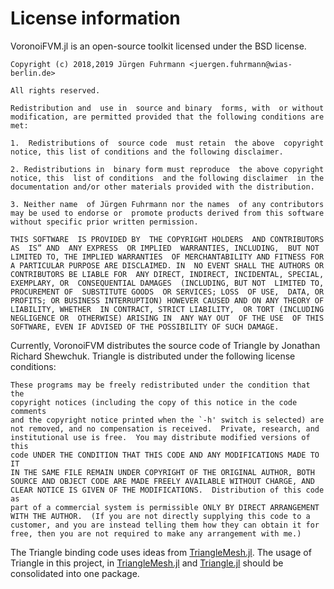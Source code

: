 License information
===================

VoronoiFVM.jl is an open-source toolkit licensed under the BSD license.

````
Copyright (c) 2018,2019 Jürgen Fuhrmann <juergen.fuhrmann@wias-berlin.de>

All rights reserved.

Redistribution and  use in  source and binary  forms, with  or without
modification, are permitted provided that the following conditions are
met:

1.  Redistributions of  source code  must retain  the above  copyright
notice, this list of conditions and the following disclaimer.

2. Redistributions in  binary form must reproduce  the above copyright
notice, this  list of conditions  and the following disclaimer  in the
documentation and/or other materials provided with the distribution.

3. Neither name  of Jürgen Fuhrmann nor the names  of any contributors
may be used to endorse or  promote products derived from this software
without specific prior written permission.

THIS SOFTWARE  IS PROVIDED BY  THE COPYRIGHT HOLDERS  AND CONTRIBUTORS
AS  IS” AND  ANY EXPRESS  OR IMPLIED  WARRANTIES, INCLUDING,  BUT NOT
LIMITED TO, THE IMPLIED WARRANTIES  OF MERCHANTABILITY AND FITNESS FOR
A PARTICULAR PURPOSE ARE DISCLAIMED. IN  NO EVENT SHALL THE AUTHORS OR
CONTRIBUTORS BE LIABLE FOR  ANY DIRECT, INDIRECT, INCIDENTAL, SPECIAL,
EXEMPLARY, OR  CONSEQUENTIAL DAMAGES  (INCLUDING, BUT NOT  LIMITED TO,
PROCUREMENT OF  SUBSTITUTE GOODS  OR SERVICES; LOSS  OF USE,  DATA, OR
PROFITS; OR BUSINESS INTERRUPTION) HOWEVER CAUSED AND ON ANY THEORY OF
LIABILITY, WHETHER  IN CONTRACT, STRICT LIABILITY,  OR TORT (INCLUDING
NEGLIGENCE OR  OTHERWISE) ARISING IN  ANY WAY OUT  OF THE USE  OF THIS
SOFTWARE, EVEN IF ADVISED OF THE POSSIBILITY OF SUCH DAMAGE.
````

Currently, VoronoiFVM distributes the source code of Triangle by
Jonathan Richard Shewchuk. Triangle is distributed under the following
license conditions:

````
These programs may be freely redistributed under the condition that the
copyright notices (including the copy of this notice in the code comments
and the copyright notice printed when the `-h' switch is selected) are
not removed, and no compensation is received.  Private, research, and
institutional use is free.  You may distribute modified versions of this
code UNDER THE CONDITION THAT THIS CODE AND ANY MODIFICATIONS MADE TO IT
IN THE SAME FILE REMAIN UNDER COPYRIGHT OF THE ORIGINAL AUTHOR, BOTH
SOURCE AND OBJECT CODE ARE MADE FREELY AVAILABLE WITHOUT CHARGE, AND
CLEAR NOTICE IS GIVEN OF THE MODIFICATIONS.  Distribution of this code as
part of a commercial system is permissible ONLY BY DIRECT ARRANGEMENT
WITH THE AUTHOR.  (If you are not directly supplying this code to a
customer, and you are instead telling them how they can obtain it for
free, then you are not required to make any arrangement with me.)
````

The Triangle binding code uses ideas from 
[TriangleMesh.jl](https://github.com/konsim83/TriangleMesh.jl).
The usage of Triangle in this project, in [TriangleMesh.jl](https://github.com/konsim83/TriangleMesh.jl)
and [Triangle.jl](https://github.com/cvdlab/Triangle.jl) should be consolidated into one package.
